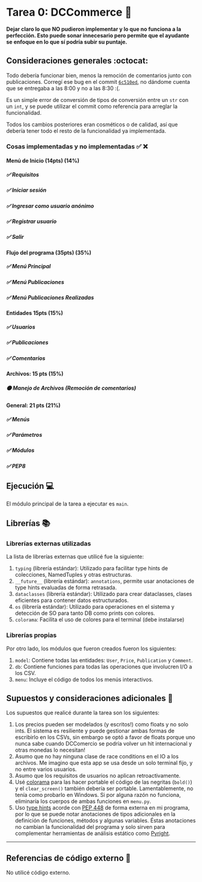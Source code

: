 # Tarea 0: DCCommerce :school_satchel:

**Dejar claro lo que NO pudieron implementar y lo que no funciona a la perfección. Esto puede sonar innecesario pero permite que el ayudante se enfoque en lo que sí podría subir su puntaje.**

## Consideraciones generales :octocat:
Todo debería funcionar bien, menos la remoción de comentarios junto con publicaciones. Corregí ese bug en el commit [`6c510ed`](https://github.com/IIC2233/agucova-iic2233-2021-2/commit/6c510edd1bd5b0b15d3010c86d9adf5a21407d80), no dándome cuenta que se entregaba a las 8:00 y no a las 8:30 :(.

 Es un simple error de conversión de tipos de conversión entre un `str` con un `int`, y se puede utilizar el commit como referencia para arreglar la funcionalidad.

Todos los cambios posteriores eran cosméticos o de calidad, así que debería tener todo el resto de la funcionalidad ya implementada.

### Cosas implementadas y no implementadas :white_check_mark: :x:

#### Menú de Inicio (14pts) (14%)
##### ✅ Requisitos
##### ✅ Iniciar sesión
##### ✅ Ingresar como usuario anónimo
##### ✅ Registrar usuario
##### ✅ Salir
#### Flujo del programa (35pts) (35%)
##### ✅ Menú Principal
##### ✅ Menú Publicaciones
##### ✅ Menú Publicaciones Realizadas
#### Entidades 15pts (15%)
##### ✅ Usuarios
##### ✅ Publicaciones
##### ✅ Comentarios
#### Archivos: 15 pts (15%)
##### 🟠 Manejo de Archivos (Remoción de comentarios)
#### General: 21 pts (21%)
##### ✅ Menús
##### ✅ Parámetros
##### ✅ Módulos
##### ✅ PEP8

## Ejecución :computer:
El módulo principal de la tarea a ejecutar es  ```main```.

## Librerías :books:
### Librerías externas utilizadas
La lista de librerías externas que utilicé fue la siguiente:

1. `typing` (librería estándar): Utilizado para facilitar type hints de colecciones, NamedTuples y otras estructuras.
2. `__future__` (librería estándar): `annotations`, permite usar anotaciones de type hints evaluadas de forma retrasada.
3. `dataclasses` (librería estándar): Utilizado para crear dataclasses, clases eficientes para contener datos estructurados.
4. `os` (librería estándar): Utilizado para operaciones en el sistema y detección de SO para tanto DB como prints con colores.
4. `colorama`: Facilita el uso de colores para el terminal (debe instalarse)

### Librerías propias
Por otro lado, los módulos que fueron creados fueron los siguientes:

1. ```model```: Contiene todas las entidades: `User`, `Price`, `Publication` y  `Comment`.
2. ```db```: Contiene funciones para todas las operaciones que involucren I/O a los CSV.
3. ```menu```: Incluye el código de todos los menús interactivos.

## Supuestos y consideraciones adicionales :thinking:
Los supuestos que realicé durante la tarea son los siguientes:

1. Los precios pueden ser modelados (y escritos!) como floats y no solo ints. El sistema es resiliente y puede gestionar ambas formas de escribirlo en los CSVs, sin embargo se optó a favor de floats porque uno nunca sabe cuando DCComercio se podría volver un hit internacional y otras monedas lo necesitan!
2. Asumo que no hay ninguna clase de race conditions en el IO a los archivos. Me imagino que esta app se usa desde un solo terminal fijo, y no entre varios usuarios.
3. Asumo que los requisitos de usuarios no aplican retroactivamente.
4. Usé [colorama](https://pypi.org/project/colorama/) para las hacer portable el código de las negritas (`bold()`) y el `clear_screen()` también debería ser portable. Lamentablemente, no tenía como probarlo en Windows. Si por alguna razón no funciona, eliminaría los cuerpos de ambas funciones en `menu.py`.
5. Uso [type hints](https://realpython.com/lessons/type-hinting/) acorde con [PEP 448](https://www.python.org/dev/peps/pep-0484/) de forma externa en mi programa, por lo que se puede notar anotaciones de tipos adicionales en la definición de funciones, métodos y algunas variables. Éstas anotaciones no cambian la funcionalidad del programa y solo sirven para complementar herramientas de análisis estático como [Pyright](https://github.com/microsoft/pyright).

----

## Referencias de código externo :book:
No utilicé código externo.
